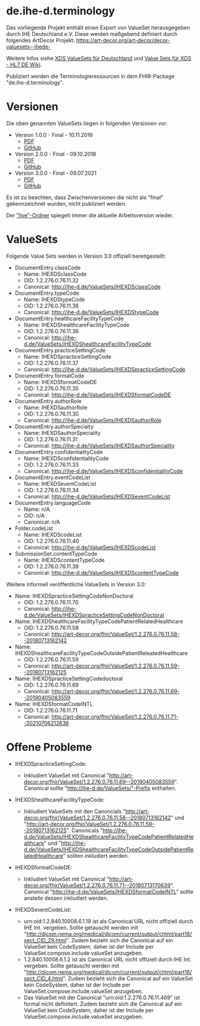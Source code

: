 # de.ihe-d.terminology

Das vorliegende Projekt enthält einen Export von ValueSet herausgegeben durch IHE Deutschland e.V.
Diese werden maßgebend definiert durch folgendes ArtDecor Projekt: https://art-decor.org/art-decor/decor-valuesets--ihede-

Weitere Infos siehe [XDS ValueSets für Deutschland](https://www.ihe-d.de/projekte/xds-value-sets-fuer-deutschland/) und [Value Sets für XDS - HL7 DE Wiki](https://wiki.hl7.de/index.php?title=IG:Value_Sets_für_XDS).

Publiziert werden die Terminologieressourcen in dem FHIR-Package "de.ihe-d.terminology".

# Versionen

Die oben genannten ValueSets liegen in folgenden Versionen vor:

* Version 1.0.0 - Final - 10.11.2016
  * [PDF](https://www.ihe-d.de/wp-content/uploads/2020/09/XDS_Value_Sets1.pdf)
  * [GitHub](https://github.com/hl7germany/de.ihe-d.terminology/tree/v1.0) 
* Version 2.0.0 - Final - 09.10.2018
  * [PDF](https://www.ihe-d.de/wp-content/uploads/2020/09/ValueSets2_0.pdf)
  * [GitHub](https://github.com/hl7germany/de.ihe-d.terminology/tree/v2.0)  
* Version 3.0.0 - Final - 09.07.2021
  * [PDF](https://www.ihe-d.de/wp-content/uploads/2021/07/XDSValueSetsDv3.pdf)
  * [GitHub](https://github.com/hl7germany/de.ihe-d.terminology/tree/v3.0) 

Es ist zu beachten, dass Zwischenversionen die nicht als "final" gekennzeichnet wurden, nicht publiziert werden.

Der ["live"-Ordner](https://github.com/hl7germany/de.ihe-d.terminology/tree/master/terminologie/ValueSets/live) spiegelt immer die aktuelle Arbeitsversion wieder.

# ValueSets

Folgende Value Sets werden in Version 3.0 offiziell bereitgestellt:

* DocumentEntry.classCode
  * Name: IHEXDSclassCode
  * OID: 1.2.276.0.76.11.32
  * Canonical: http://ihe-d.de/ValueSets/IHEXDSclassCode
* DocumentEntry.typeCode
  * Name: IHEXDStypeCode
  * OID: 1.2.276.0.76.11.38
  * Canonical: http://ihe-d.de/ValueSets/IHEXDStypeCode
* DocumentEntry.healthcareFacilityTypeCode
  * Name: IHEXDShealthcareFacilityTypeCode
  * OID: 1.2.276.0.76.11.36
  * Canonical: http://ihe-d.de/ValueSets/IHEXDShealthcareFacilityTypeCode
* DocumentEntry.practiceSettingCode
  * Name: IHEXDSpracticeSettingCode
  * OID: 1.2.276.0.76.11.37
  * Canonical: http://ihe-d.de/ValueSets/IHEXDSpracticeSettingCode
* DocumentEntry.formatCode
  * Name: IHEXDSformatCodeDE
  * OID: 1.2.276.0.76.11.35
  * Canonical: http://ihe-d.de/ValueSets/IHEXDSformatCodeDE
* DocumentEntry.authorRole
  * Name: IHEXDSauthorRole
  * OID: 1.2.276.0.76.11.30
  * Canonical: http://ihe-d.de/ValueSets/IHEXDSauthorRole
* DocumentEntry.authorSpecialty
  * Name: IHEXDSauthorSpeciality
  * OID: 1.2.276.0.76.11.31
  * Canonical: http://ihe-d.de/ValueSets/IHEXDSauthorSpeciality
* DocumentEntry.confidentialityCode
  * Name: IHEXDSconfidentialityCode
  * OID: 1.2.276.0.76.11.33
  * Canonical: http://ihe-d.de/ValueSets/IHEXDSconfidentialityCode
* DocumentEntry.eventCodeList
  * Name: IHEXDSeventCodeList
  * OID: 1.2.276.0.76.11.34
  * Canonical: http://ihe-d.de/ValueSets/IHEXDSeventCodeList
* DocumentEntry.languageCode
  * Name: n/A
  * OID: n/A
  * Canonical: n/A
* Folder.codeList
  * Name: IHEXDScodeList
  * OID: 1.2.276.0.76.11.40
  * Canonical: http://ihe-d.de/ValueSets/IHEXDScodeList
* SubmissionSet.contentTypeCode
  * Name: IHEXDScontentTypeCode
  * OID: 1.2.276.0.76.11.39
  * Canonical: http://ihe-d.de/ValueSets/IHEXDScontentTypeCode

Weitere informell veröffentliche ValueSets in Version 3.0:

* Name: IHEXDSpracticeSettingCodeNonDoctoral
  * OID: 1.2.276.0.76.11.70
  * Canonical: http://ihe-d.de/ValueSets/IHEXDSpracticeSettingCodeNonDoctoral
* Name: IHEXDShealthcareFacilityTypeCodePatientRelatedHealthcare
  * OID: 1.2.276.0.76.11.58
  * Canonical: http://art-decor.org/fhir/ValueSet/1.2.276.0.76.11.58--20180713162142
* Name: IHEXDShealthcareFacilityTypeCodeOutsidePatientReleatedHealthcare
  * OID: 1.2.276.0.76.11.59
  * Canonical: http://art-decor.org/fhir/ValueSet/1.2.276.0.76.11.59--20180713162125
* Name: IHEXDSpracticeSettingCodedoctoral
  * OID: 1.2.276.0.76.11.69
  * Canonical: http://art-decor.org/fhir/ValueSet/1.2.276.0.76.11.69--20190405083559
* Name: IHEXDSformatCodeINTL
  * OID: 1.2.276.0.76.11.71
  * Canonical: http://art-decor.org/fhir/ValueSet/1.2.276.0.76.11.71--20210706212636

# Offene Probleme

* IHEXDSpracticeSettingCode:
  * Inkludiert ValueSet mit Canonical "http://art-decor.org/fhir/ValueSet/1.2.276.0.76.11.69--20190405083559". Canonical sollte "http://ihe-d.de/ValueSets/"-Prefix enthalten.
  
* IHEXDShealthcareFacilityTypeCode:
  * Inkludiert ValueSets mit den Canoncials "http://art-decor.org/fhir/ValueSet/1.2.276.0.76.11.58--20180713162142" und "http://art-decor.org/fhir/ValueSet/1.2.276.0.76.11.59--20180713162125". Canonicals "http://ihe-d.de/ValueSets/IHEXDShealthcareFacilityTypeCodePatientRelatedHealthcare" und "http://ihe-d.de/ValueSets/IHEXDShealthcareFacilityTypeCodeOutsidePatientRelatedHealthcare" sollten inkludiert werden.

* IHEXDSformatCodeDE:
  * Inkludiert ValueSet mit Canonical "http://art-decor.org/fhir/ValueSet/1.2.276.0.76.11.71--20180713170639". Canonical "http://ihe-d.de/ValueSets/IHEXDSformatCodeINTL" sollte anstelle dessen inkludiert werden.

* IHEXDSeventCodeList:
  * urn:oid:1.2.840.10008.6.1.19 ist als Canonical URL nicht offiziell durch IHE Int. vergeben. Sollte getauscht werden mit "http://dicom.nema.org/medical/dicom/current/output/chtml/part16/sect_CID_29.html". Zudem bezieht sich die Canonical auf ein ValueSet kein CodeSystem, daher ist der Include per ValueSet.compose.include.valueSet anzugeben.
  * 1.2.840.10008.6.1.2 ist als Canonical URL nicht offiziell durch IHE Int. vergeben. Sollte getauscht werden mit "http://dicom.nema.org/medical/dicom/current/output/chtml/part16/sect_CID_4.html". Zudem bezieht sich die Canonical auf ein ValueSet kein CodeSystem, daher ist der Include per ValueSet.compose.include.valueSet anzugeben.
  * Das ValueSet mit der Canonical "urn:oid:1.2.276.0.76.11.469" ist formal nicht definitert. Zudem bezieht sich die Canonical auf ein ValueSet kein CodeSystem, daher ist der Include per ValueSet.compose.include.valueSet anzugeben.

